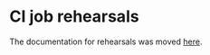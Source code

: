 # CI job rehearsals

The documentation for rehearsals was moved [here](https://steps.ci.openshift.org/help/release#rehearsals).
